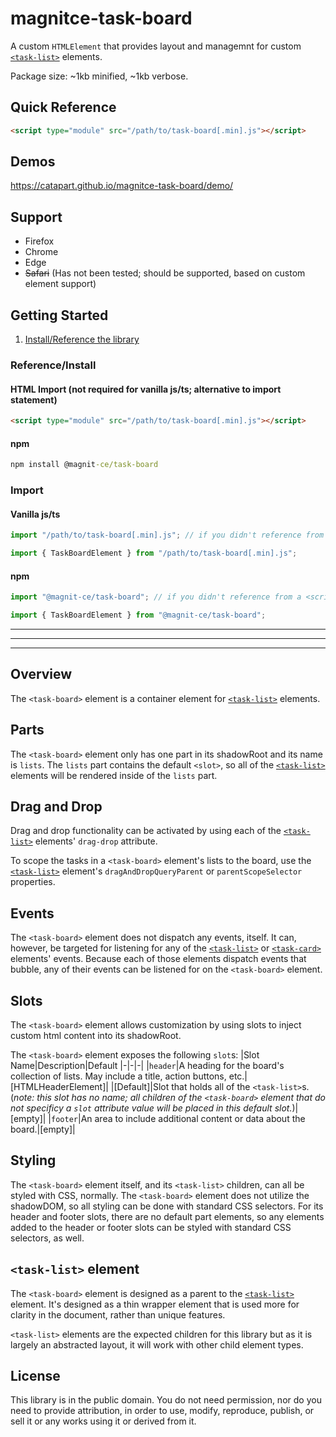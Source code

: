 # magnitce-task-board
A custom `HTMLElement` that provides layout and managemnt for custom [`<task-list>`](https://github.com/catapart/magnitce-task-list) elements.

Package size: ~1kb minified, ~1kb verbose.

## Quick Reference
```html
<script type="module" src="/path/to/task-board[.min].js"></script>
```

## Demos
https://catapart.github.io/magnitce-task-board/demo/

## Support
- Firefox
- Chrome
- Edge
- <s>Safari</s> (Has not been tested; should be supported, based on custom element support)

## Getting Started
 1. [Install/Reference the library](#referenceinstall)

### Reference/Install
#### HTML Import (not required for vanilla js/ts; alternative to import statement)
```html
<script type="module" src="/path/to/task-board[.min].js"></script>
```
#### npm
```cmd
npm install @magnit-ce/task-board
```

### Import
#### Vanilla js/ts
```js
import "/path/to/task-board[.min].js"; // if you didn't reference from a <script>, reference with an import like this

import { TaskBoardElement } from "/path/to/task-board[.min].js";
```
#### npm
```js
import "@magnit-ce/task-board"; // if you didn't reference from a <script>, reference with an import like this

import { TaskBoardElement } from "@magnit-ce/task-board";
```

---
---
---

## Overview
The `<task-board>` element is a container element for [`<task-list>`](https://github.com/catapart/magnitce-task-list) elements.

## Parts
The `<task-board>` element only has one part in its shadowRoot and its name is `lists`. The `lists` part contains the default `<slot>`, so all of the [`<task-list>`](https://github.com/catapart/magnitce-task-list) elements will be rendered inside of the `lists` part.

## Drag and Drop
Drag and drop functionality can be activated by using each of the [`<task-list>`](https://github.com/catapart/magnitce-task-list) elements' `drag-drop` attribute.

To scope the tasks in a `<task-board>` element's lists to the board, use the [`<task-list>`](https://github.com/catapart/magnitce-task-list) element's `dragAndDropQueryParent` or `parentScopeSelector` properties.

## Events
The `<task-board>` element does not dispatch any events, itself. It can, however, be targeted for listening for any of the [`<task-list>`](https://github.com/catapart/magnitce-task-list) or [`<task-card>`](https://github.com/catapart/magnitce-task-card) elements' events. Because each of those elements dispatch events that bubble, any of their events can be listened for on the `<task-board>` element.

## Slots
The `<task-board>` element allows customization by using slots to inject custom html content into its shadowRoot.

The `<task-board>` element exposes the following `slot`s: 
|Slot Name|Description|Default
|-|-|-|
|`header`|A heading for the board's collection of lists. May include a title, action buttons, etc.|[HTMLHeaderElement]|
|[Default]|Slot that holds all of the `<task-list>`s.(*note: this slot has no name; all children of the `<task-board>` element that do not specificy a `slot` attribute value will be placed in this default slot.*)|[empty]|
|`footer`|An area to include additional content or data about the board.|[empty]|

## Styling
The `<task-board>` element itself, and its `<task-list>` children, can all be styled with CSS, normally. The `<task-board>` element does not utilize the shadowDOM, so all styling can be done with standard CSS selectors. For its header and footer slots, there are no default part elements, so any elements added to the header or footer slots can be styled with standard CSS selectors, as well.

## `<task-list>` element
The `<task-board>` element is designed as a parent to the [`<task-list>`](https://github.com/catapart/magnitce-task-list) element. It's designed as a thin wrapper element that is used more for clarity in the document, rather than unique features.

`<task-list>` elements are the expected children for this library but as it is largely an abstracted layout, it will work with other child element types.


## License
This library is in the public domain. You do not need permission, nor do you need to provide attribution, in order to use, modify, reproduce, publish, or sell it or any works using it or derived from it.